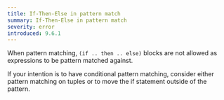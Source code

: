 ```yaml
---
title: If-Then-Else in pattern match
summary: If-Then-Else in pattern match
severity: error
introduced: 9.6.1
---
```


When pattern matching, `(if .. then .. else)` blocks are not allowed as expressions to be pattern matched against.

If your intention is to have conditional pattern matching, consider either pattern matching on tuples or to move the if statement outside of the pattern.
